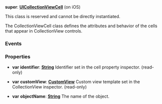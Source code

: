 **super**: **[UICollectionViewCell](UICollectionViewCell.md)** (on iOS)

This class is reserved and cannot be directly instantiated.

The CollectionViewCell class defines the attributes and behavior of the cells that appear in CollectionView controls.

### Events



### Properties

* **var** **identifier**: **[String](../gravity/string.md)**
Identifier set in the cell property inspector. \(read-only\)

* **var** **customView**: **[CustomView](CustomView.md)**
Custom view template set in the CollectionView inspector. \(read-only\)

* **var** **objectName**: **[String](../gravity/string.md)**
The name of the object.





